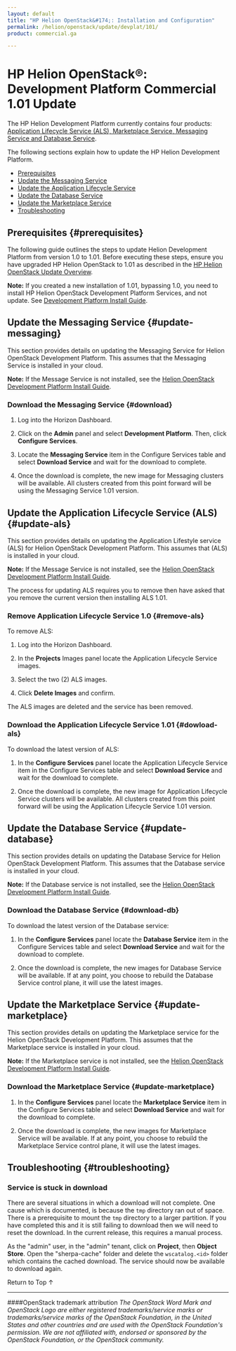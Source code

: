 ```yaml
---
layout: default
title: "HP Helion OpenStack&#174;: Installation and Configuration"
permalink: /helion/openstack/update/devplat/101/
product: commercial.ga

---
```

<!--PUBLISHED-->


<script>

function PageRefresh {
onLoad="window.refresh"
}

PageRefresh();

</script>
<!--
<p style="font-size: small;"> <a href="/helion/openstack/install/esx/">&#9664; PREV</a> | <a href="/helion/openstack/install-overview/">&#	9650; UP</a> | <a href="/helion/openstack/install/dnsaas/">NEXT &#9654;</a> </p>
-->
# HP Helion OpenStack&reg;: Development Platform Commercial 1.01 Update

The HP Helion Development Platform currently contains four products: [Application Lifecycle Service (ALS), Marketplace Service, Messaging Service and Database Service](/helion/devplatform/).

The following sections explain how to update the HP Helion Development Platform.

* [Prerequisites](#prerequisites)
* [Update the Messaging Service](#update-messaging)
* [Update the Application Lifecycle Service](#update-als)
* [Update the Database Service](#update-database)
* [Update the Marketplace Service](#update-marketplace)
* [Troubleshooting](#troubleshooting)

## Prerequisites {#prerequisites}

The following guide outlines the steps to update Helion Development Platform from version 1.0 to 1.01. Before executing these steps, ensure you have upgraded HP Helion OpenStack to 1.01 as described in the [HP Helion OpenStack Update Overview](/helion/openstack/update/overview/101/).

**Note:** If you created a new installation of 1.01, bypassing 1.0, you need to install HP Helion OpenStack Development Platform Services, and not update. See [Development Platform Install Guide](http://docs.hpcloud.com/helion/devplatform/install/).

## Update the Messaging Service {#update-messaging} 

This section provides details on updating the Messaging Service for Helion OpenStack Development Platform. This assumes that the Messaging Service is installed in your cloud. 

**Note:** If the Message Service is not installed, see the [Helion OpenStack Development Platform Install Guide](http://docs.hpcloud.com/helion/devplatform/install/#install-messaging).

### Download the Messaging Service {#download}

1. Log into the Horizon Dashboard.

2. Click on the **Admin** panel and select **Development Platform**. Then, click **Configure Services**.

4. Locate the **Messaging Service** item in the Configure Services table and select **Download Service** and wait for the download to complete.

5. Once the download is complete, the new image for Messaging clusters will be available. All clusters created from this point forward will be using the Messaging Service 1.01 version.

## Update the Application Lifecycle Service (ALS) {#update-als}

This section provides details on updating the Application Lifestyle service (ALS) for Helion OpenStack Development Platform. This assumes that (ALS) is installed in your cloud. 

**Note:** If the Message Service is not installed, see the [Helion OpenStack Development Platform Install Guide](http://docs.hpcloud.com/helion/devplatform/install/#install-als).

The process for updating ALS requires you to remove then have asked that you remove the current version then installing ALS 1.01. 

### Remove Application Lifecycle Service 1.0 {#remove-als}

To remove ALS:

1. Log into the Horizon Dashboard.

2. In the **Projects** Images panel locate the Application Lifecycle Service images.

3. Select the two (2) ALS images.

3. Click **Delete Images** and confirm.

The ALS images are deleted and the service has been removed.

### Download the Application Lifecycle Service 1.01 {#dowload-als}

To download the latest version of ALS:

1. In the **Configure Services** panel locate the Application Lifecycle Service item in the Configure Services table and select **Download Service** and wait for the download to complete.

2. Once the download is complete, the new image for Application Lifecycle Service clusters will be available. All clusters created from this point forward will be using the Application Lifecycle Service 1.01 version.

## Update the Database Service {#update-database}

This section provides details on updating the Database Service for Helion OpenStack Development Platform. This assumes that the Database service is installed in your cloud. 

**Note:** If the Database service is not installed, see the [Helion OpenStack Development Platform Install Guide](http://docs.hpcloud.com/helion/devplatform/install/#install-database).

### Download the Database Service {#download-db}

To download the latest version of the Database service:

1. In the **Configure Services** panel locate the **Database Service** item in the Configure Services table and select **Download Service** and wait for the download to complete.

2. Once the download is complete, the new images for Database Service will be available. If at any point, you choose to rebuild the Database Service control plane, it will use the latest images.

## Update the Marketplace Service {#update-marketplace}

This section provides details on updating the Marketplace service for the Helion OpenStack Development Platform. This assumes that the Marketplace service is installed in your cloud. 

**Note:** If the Marketplace service is not installed, see the [Helion OpenStack Development Platform Install Guide](http://docs.hpcloud.com/helion/devplatform/install/#install-marketplace).

### Download the Marketplace Service {#update-marketplace}

1. In the **Configure Services** panel locate the **Marketplace Service** item in the Configure Services table and select **Download Service** and wait for the download to complete.

2. Once the download is complete, the new images for Marketplace Service will be available. If at any point, you choose to rebuild the Marketplace Service control plane, it will use the latest images.
	
## Troubleshooting {#troubleshooting}

### Service is stuck in download 

There are several situations in which a download will not complete.  One cause which is documented, is because the `tmp` directory ran out of space. There is a prerequisite to mount the `tmp` directory to a larger partition.  If you have completed this and it is still failing to download then we will need to reset the download. In the current release, this requires a manual process.

As the "admin" user, in the "admin" tenant, click on **Project**, then **Object Store**. Open the "sherpa-cache" folder and delete the `wscatalog.<id>` folder which contains the cached download. The service should now be available to download again.


<a href="#top" style="padding:14px 0px 14px 0px; text-decoration: none;"> Return to Top &#8593; </a>


----
####OpenStack trademark attribution
*The OpenStack Word Mark and OpenStack Logo are either registered trademarks/service marks or trademarks/service marks of the OpenStack Foundation, in the United States and other countries and are used with the OpenStack Foundation's permission. We are not affiliated with, endorsed or sponsored by the OpenStack Foundation, or the OpenStack community.*
